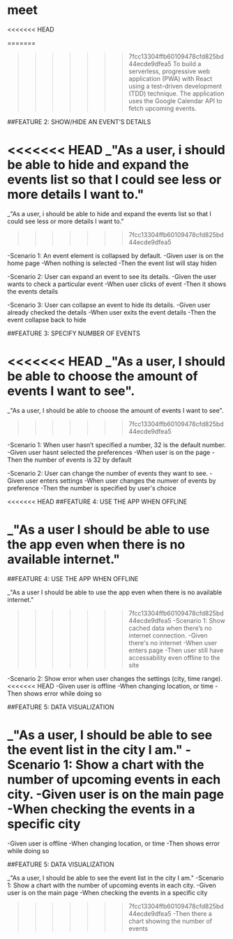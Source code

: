 # meet
<<<<<<< HEAD

=======
>>>>>>> 7fcc13304ffb60109478cfd825bd44ecde9dfea5
To build a serverless, progressive web application (PWA) with React using a
test-driven development (TDD) technique. The application uses the Google
Calendar API to fetch upcoming events.

##FEATURE 2: SHOW/HIDE AN EVENT’S DETAILS

<<<<<<< HEAD
\_"As a user, i should be able to hide and expand the events list so that I could see less or more details I want to."
=======
_"As a user, i should be able to hide and expand the events list so that I could see less or more details I want to."
>>>>>>> 7fcc13304ffb60109478cfd825bd44ecde9dfea5

-Scenario 1: An event element is collapsed by default.
-Given user is on the home page
-When nothing is selected
-Then the event list will stay hiden

-Scenario 2: User can expand an event to see its details.
-Given the user wants to check a particular event
-When user clicks of event
-Then it shows the events details

-Scenario 3: User can collapse an event to hide its details.
-Given user already checked the details
-When user exits the event details
-Then the event collapse back to hide

##FEATURE 3: SPECIFY NUMBER OF EVENTS

<<<<<<< HEAD
\_"As a user, I should be able to choose the amount of events I want to see".
=======
_"As a user, I should be able to choose the amount of events I want to see".
>>>>>>> 7fcc13304ffb60109478cfd825bd44ecde9dfea5

-Scenario 1: When user hasn’t specified a number, 32 is the default number.
-Given user hasnt selected the preferences
-When user is on the page
-Then the number of events is 32 by default

-Scenario 2: User can change the number of events they want to see.
-Given user enters settings
-When user changes the numver of events by preference
-Then the number is specified by user's choice

<<<<<<< HEAD
##FEATURE 4: USE THE APP WHEN OFFLINE

\_"As a user I should be able to use the app even when there is no available internet."
=======

##FEATURE 4: USE THE APP WHEN OFFLINE

_"As a user I should be able to use the app even when there is no available internet."
>>>>>>> 7fcc13304ffb60109478cfd825bd44ecde9dfea5
-Scenario 1: Show cached data when there’s no internet connection.
-Given there's no internet
-When user enters page
-Then user still have accessability even offline to the site

-Scenario 2: Show error when user changes the settings (city, time range).
<<<<<<< HEAD
-Given user is offline
-When changing location, or time
-Then shows error while doing so

##FEATURE 5: DATA VISUALIZATION

\_"As a user, I should be able to see the event list in the city I am."
-Scenario 1: Show a chart with the number of upcoming events in each city.
-Given user is on the main page
-When checking the events in a specific city
=======
-Given user is offline 
-When changing location, or time
-Then shows error while doing so


##FEATURE 5: DATA VISUALIZATION

_"As a user, I should be able to see the event list in the city I am."
-Scenario 1: Show a chart with the number of upcoming events in each city.
-Given user is on the main page
-When checking the events in a specific city 
>>>>>>> 7fcc13304ffb60109478cfd825bd44ecde9dfea5
-Then there a chart showing the number of events
